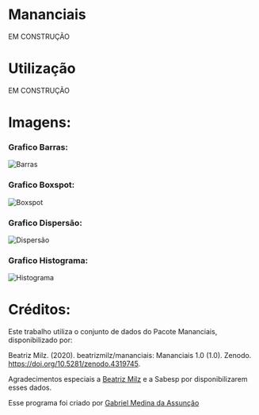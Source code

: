 # Mananciais

EM CONSTRUÇÃO

# Utilização
EM CONSTRUÇÃO

# Imagens:
### Grafico Barras:
![Barras](https://github.com/gabs4841/Mananciais/assets/74026100/61cd3748-bbf8-46e8-9e4f-11522a9b8b39)
### Grafico Boxspot:
![Boxspot](https://github.com/gabs4841/Mananciais/assets/74026100/0fd398cd-200f-4dd3-a735-6c3fa55cedf0)
### Grafico Dispersão:
![Dispersão](https://github.com/gabs4841/Mananciais/assets/74026100/cbe9b03e-14ba-4492-896b-b2950df37e45)
### Grafico Histograma:
![Histograma](https://github.com/gabs4841/Mananciais/assets/74026100/5654a9b9-8e01-4382-a506-1d83402abd34)

# Créditos:

Este trabalho utiliza o conjunto de dados do Pacote Mananciais, disponibilizado por:

Beatriz Milz. (2020). beatrizmilz/mananciais: Mananciais 1.0 (1.0). Zenodo. https://doi.org/10.5281/zenodo.4319745. 

Agradecimentos especiais a [Beatriz Milz](https://github.com/beatrizmilz) e a Sabesp por disponibilizarem esses dados.

Esse programa foi criado por [Gabriel Medina da Assunção](https://github.com/gabs4841)
